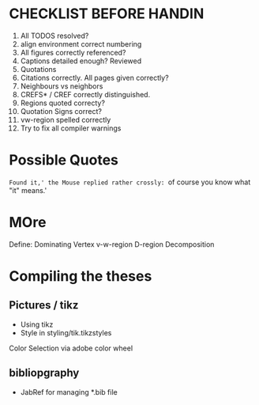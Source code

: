 # CHECKLIST BEFORE HANDIN

1) All TODOS resolved?
2) align environment correct numbering
3) All figures correctly referenced?
4) Captions detailed enough? Reviewed
5) Quotations
6) Citations correctly. All pages given correctly?
7) Neighbours vs neighbors
8) CREFS* / CREF correctly distinguished.
9) Regions quoted correcty?
10) Quotation Signs correct?
11) vw-region spelled correctly
12) Try to fix all compiler warnings


# Possible Quotes

`Found it,' the Mouse replied rather crossly: `of course you know what "it" means.'

# MOre

Define: Dominating Vertex
v-w-region
D-region Decomposition


# Compiling the theses

## Pictures / tikz
* Using tikz
* Style in styling/tik.tikzstyles

 Color Selection via adobe color wheel


 ## bibliopgraphy

 * JabRef for managing *.bib file